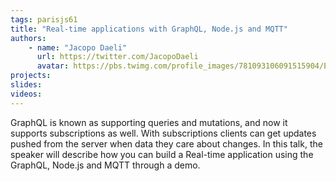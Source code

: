 ```yaml
---
tags: parisjs61
title: "Real-time applications with GraphQL, Node.js and MQTT"
authors:
    - name: "Jacopo Daeli"
      url: https://twitter.com/JacopoDaeli
      avatar: https://pbs.twimg.com/profile_images/781093106091515904/EOTI8rlo.jpg
projects:
slides:
videos:
---
```

GraphQL is known as supporting queries and mutations, and now it supports subscriptions as well. With subscriptions clients can get updates pushed from the server when data they care about changes. In this talk, the speaker will describe how you can build a Real-time application using the GraphQL, Node.js and MQTT through a demo.
